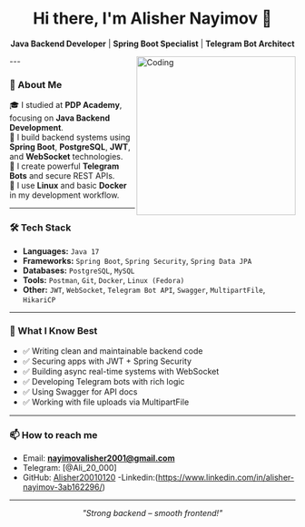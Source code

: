 <h1 align="center">Hi there, I'm Alisher Nayimov 👋</h1>

<p align="center">
  <b>Java Backend Developer</b> | <b>Spring Boot Specialist</b> | <b>Telegram Bot Architect</b>
</p>
<img align="right" alt="Coding" width="280" src="https://media.giphy.com/media/qgQUggAC3Pfv687qPC/giphy.gif" />
---

### 🚀 About Me

🎓 I studied at <b>PDP Academy</b>, focusing on **Java Backend Development**.  
💼 I build backend systems using **Spring Boot**, **PostgreSQL**, **JWT**, and **WebSocket** technologies.  
🤖 I create powerful **Telegram Bots** and secure REST APIs.  
🐧 I use **Linux** and basic **Docker** in my development workflow.

---

### 🛠️ Tech Stack

- **Languages:** `Java 17`
- **Frameworks:** `Spring Boot`, `Spring Security`, `Spring Data JPA`
- **Databases:** `PostgreSQL`, `MySQL`
- **Tools:** `Postman`, `Git`, `Docker`, `Linux (Fedora)`
- **Other:** `JWT`, `WebSocket`, `Telegram Bot API`, `Swagger`, `MultipartFile`, `HikariCP`

---

### 🧠 What I Know Best

- ✅ Writing clean and maintainable backend code
- ✅ Securing apps with JWT + Spring Security
- ✅ Building async real-time systems with WebSocket
- ✅ Developing Telegram bots with rich logic
- ✅ Using Swagger for API docs
- ✅ Working with file uploads via MultipartFile

---

### 📫 How to reach me

- Email: **nayimovalisher2001@gmail.com**
- Telegram: [@Ali_20_000]
- GitHub: [Alisher20010120](https://github.com/Alisher20010120)
-Linkedin:(https://www.linkedin.com/in/alisher-nayimov-3ab162296/)
---

<p align="center">
  <i>"Strong backend – smooth frontend!"</i>
</p>

